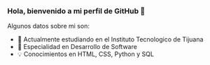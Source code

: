 
### Hola, bienvenido a mi perfil de GitHub 👋

Algunos datos sobre mi son:

- 🌱 Actualmente estudiando en el Instituto Tecnologico de Tijuana
- 🔭 Especialidad en Desarrollo de Software
- 💡  Conocimientos en HTML, CSS, Python y SQL
